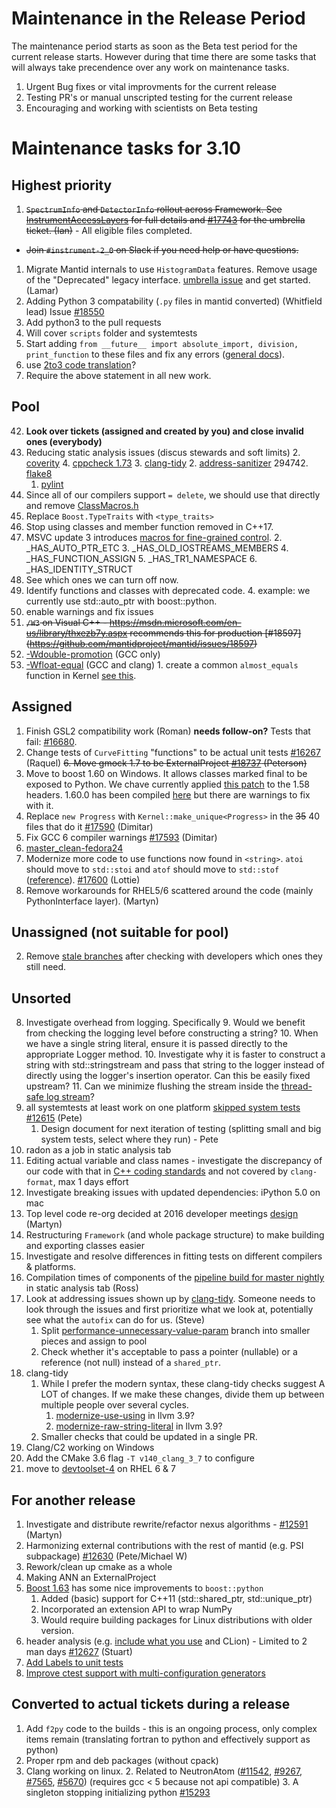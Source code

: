 Maintenance in the Release Period
=================================

The maintenance period starts as soon as the Beta test period for the current release starts.  However during that time there are some tasks that will always take precendence over any work on maintenance tasks.

1. Urgent Bug fixes or vital improvments for the current release
2. Testing PR's or manual unscripted testing for the current release
3. Encouraging and working with scientists on Beta testing


Maintenance tasks for 3.10
==========================

Highest priority
----------------
1. ~~`SpectrumInfo` and `DetectorInfo` rollout across Framework. See [InstrumentAccessLayers](http://docs.mantidproject.org/nightly/concepts/InstrumentAccessLayers.html) for full details and [#17743](https://github.com/mantidproject/mantid/issues/17743) for the umbrella ticket. (Ian)~~ - All eligible files completed.
  - ~~Join `#instrument-2_0` on Slack if you need help or have questions.~~ 
  
1. Migrate Mantid internals to use `HistogramData` features. Remove usage of the "Deprecated" legacy interface. [umbrella issue](https://github.com/mantidproject/mantid/issues/17641) and get started. (Lamar)
1. Adding Python 3 compatability (`.py` files in mantid converted) (Whitfield lead) Issue [#18550](https://github.com/mantidproject/mantid/issues/18550)
  1. Add python3 to the pull requests
  5. Will cover `scripts` folder and systemtests
  3. Start adding `from __future__ import absolute_import, division, print_function` to these files and fix any errors ([general docs](http://python-future.org/compatible_idioms.html)).
  4. use [2to3 code translation](https://docs.python.org/2/library/2to3.html)?
  4. Require the above statement in all new work.


Pool
----

42. **Look over tickets (assigned and created by you) and close invalid ones (everybody)**
1. Reducing static analysis issues (discus stewards and soft limits)
   2. [coverity](https://scan.coverity.com/projects/335)
   4. [cppcheck 1.73](http://builds.mantidproject.org/job/master_cppcheck/)
   3. [clang-tidy](http://builds.mantidproject.org/view/Static%20Analysis/job/clang_tidy/)
   2. [address-sanitizer](http://builds.mantidproject.org/view/Static%20Analysis/job/address_sanitizer/)
   294742. [flake8](http://builds.mantidproject.org/job/master_flake8/)
   1. [pylint](http://builds.mantidproject.org/job/master_pylint/)
1. Since all of our compilers support `= delete`, we should use that directly and remove [ClassMacros.h](https://github.com/mantidproject/mantid/blob/master/Framework/Kernel/inc/MantidKernel/ClassMacros.h)
1. Replace `Boost.TypeTraits` with `<type_traits>`
11. Stop using classes and member function removed in C++17.
   1. MSVC update 3 introduces [macros for fine-grained control](https://blogs.msdn.microsoft.com/vcblog/2016/08/12/stl-fixes-in-vs-2015-update-3/).
       2. _HAS_AUTO_PTR_ETC
       3. _HAS_OLD_IOSTREAMS_MEMBERS
       4. _HAS_FUNCTION_ASSIGN
       5. _HAS_TR1_NAMESPACE
       6. _HAS_IDENTITY_STRUCT
   2. See which ones we can turn off now.
   3. Identify functions and classes with deprecated code.
     4. example: we currently use std::auto_ptr with boost::python.
1. enable warnings and fix issues
  1. ~~`/W3` on Visual C++ - https://msdn.microsoft.com/en-us/library/thxezb7y.aspx recommends this for production [#18597] (https://github.com/mantidproject/mantid/issues/18597)~~
  1. [-Wdouble-promotion](https://gist.github.com/quantumsteve/38c7be4a5606edecb223) (GCC only)
  1. [-Wfloat-equal](https://gist.github.com/quantumsteve/05b55c0743030b8c439d) (GCC and clang)
    1. create a common `almost_equals` function in Kernel [see this](http://en.cppreference.com/w/cpp/types/numeric_limits/epsilon).


Assigned
--------

1. Finish GSL2 compatibility work (Roman) **needs follow-on?** Tests that fail: [#16680](https://github.com/mantidproject/mantid/issues/16680).
7. Change tests of `CurveFitting` "functions" to be actual unit tests [#16267](https://github.com/mantidproject/mantid/issues/16267) (Raquel)
~~6. Move gmock 1.7 to be ExternalProject [#18737](https://github.com/mantidproject/mantid/issues/18737) (Peterson)~~
1. Move to boost 1.60 on Windows. It allows classes marked final to be exposed to Python. We chave currently applied [this patch](https://github.com/boostorg/type_traits/commit/04a8a9ecc2b02b7334a4b3f0459a5f62b855cc68) to the 1.58 headers. 1.60.0 has been compiled [here](https://github.com/mantidproject/thirdparty-msvc2015/tree/boost-160) but there are warnings to fix with it.
13. Replace `new Progress` with `Kernel::make_unique<Progress>` in the ~~35~~ 40 files that do it [#17590](https://github.com/mantidproject/mantid/issues/17590) (Dimitar)
12. Fix GCC 6 compiler warnings [#17593](https://github.com/mantidproject/mantid/issues/17593) (Dimitar)
  1. [master_clean-fedora24](http://builds.mantidproject.org/job/master_clean-fedora24/)
42. Modernize more code to use functions now found in `<string>`. `atoi` should move to `std::stoi` and `atof` should move to `std::stof` ([reference](http://www.cplusplus.com/reference/string/stof/)). [#17600](https://github.com/mantidproject/mantid/issues/17600) (Lottie)
1. Remove workarounds for RHEL5/6 scattered around the code (mainly PythonInterface layer). (Martyn)

Unassigned (not suitable for pool)
----------------------------------

2. Remove [stale branches](https://github.com/mantidproject/mantid/branches/stale) after checking with developers which ones they still need.

Unsorted
--------

8. Investigate overhead from logging. Specifically
   9. Would we benefit from checking the logging level before constructing a string?
   10. When we have a single string literal, ensure it is passed directly to the appropriate Logger method.
   10. Investigate why it is faster to construct a string with std::stringstream and pass that string to the logger instead of directly using the logger's insertion operator. Can this be easily fixed upstream?
   11. Can we minimize flushing the stream inside the [thread-safe log stream](https://github.com/mantidproject/mantid/blob/master/Framework/Kernel/src/ThreadSafeLogStream.cpp)?
1. all systemtests at least work on one platform [skipped system tests](http://developer.mantidproject.org/systemtests/) [#12615](https://github.com/mantidproject/mantid/issues/12615) (Pete)
   1. Design document for next iteration of testing (splitting small and big system tests, select where they run) - Pete
1093777. radon as a job in static analysis tab
1. Editing actual variable and class names - investigate the discrepancy of our code with that in [C++ coding standards](http://www.mantidproject.org/C%2B%2B_Coding_Standards) and not covered by `clang-format`, max 1 days effort
1. Investigate breaking issues with updated dependencies: iPython 5.0 on mac
23. Top level code re-org decided at 2016 developer meetings [design](https://github.com/mantidproject/documents/pull/11) (Martyn)
1. Restructuring `Framework` (and whole package structure) to make building and exporting classes easier
2. Investigate and resolve differences in fitting tests on different compilers & platforms.
1084. Compilation times of components of the [pipeline build for master nightly](http://builds.mantidproject.org/view/Master%20Pipeline/) in static analysis tab (Ross)
1. Look at addressing issues shown up by [clang-tidy](http://builds.mantidproject.org/view/Static%20Analysis/job/clang_tidy). Someone needs to look through the issues and first prioritize what we look at, potentially see what the `autofix` can do for us. (Steve)
   1.  Split [performance-unnecessary-value-param](https://github.com/mantidproject/mantid/tree/performance-unnecessary-value-param) branch into smaller pieces and assign to pool
      1. Check whether it's acceptable to pass a pointer (nullable) or a reference (not null) instead of a `shared_ptr`.
9. clang-tidy
     1. While I prefer the modern syntax, these clang-tidy checks suggest A LOT of changes. If we make these changes, divide them up between multiple people over several cycles.
         1. [modernize-use-using](https://github.com/llvm-mirror/clang-tools-extra/blob/73313677032e42e218e72a4e388bbdc179c52da0/docs/clang-tidy/checks/modernize-use-using.rst) in llvm 3.9?
         2. [modernize-raw-string-literal](https://github.com/llvm-mirror/clang-tools-extra/blob/73313677032e42e218e72a4e388bbdc179c52da0/docs/clang-tidy/checks/modernize-raw-string-literal.rst) in llvm 3.9?
      2. Smaller checks that could be updated in a single PR.
10. Clang/C2 working on Windows
   1. Add the CMake 3.6 flag `-T v140_clang_3_7` to configure
14. move to [devtoolset-4](https://www.softwarecollections.org/en/scls/rhscl/devtoolset-4/) on RHEL 6 & 7

For another release
-------------------
1. Investigate and distribute rewrite/refactor nexus algorithms - [#12591](http://github.com/mantidproject/mantid/issues/12591)  (Martyn)
2. Harmonizing external contributions with the rest of mantid (e.g. PSI subpackage) [#12630](https://github.com/mantidproject/mantid/issues/12630) (Pete/Michael W)
3. Rework/clean up cmake as a whole
4. Making ANN an ExternalProject
1. [Boost 1.63](http://www.boost.org/users/history/version_1_63_0.html) has some nice improvements to `boost::python`
   1. Added (basic) support for C++11 (std::shared_ptr, std::unique_ptr)
   2. Incorporated an extension API to wrap NumPy
   3. Would require building packages for Linux distributions with older version.
1. header analysis (e.g. [include what you use](http://www.mantidproject.org/IWYU) and CLion) - Limited to 2 man days [#12627](https://github.com/mantidproject/mantid/issues/12627) (Stuart)
13. [Add Labels to unit tests](https://github.com/mantidproject/mantid/issues/17453)
14. [Improve ctest support with multi-configuration generators](https://github.com/mantidproject/mantid/issues/19303)

Converted to actual tickets during a release
--------------------------------------------

1. Add `f2py` code to the builds - this is an ongoing process, only complex items remain (translating fortran to python and effectively support as python)
1. Proper rpm and deb packages (without cpack)
1. Clang working on linux.
   2. Related to NeutronAtom ([#11542](https://github.com/mantidproject/mantid/issues/11542), [#9267](https://github.com/mantidproject/mantid/issues/9267), [#7565](https://github.com/mantidproject/mantid/issues/7565), [#5670](https://github.com/mantidproject/mantid/issues/5670))  (requires gcc < 5 because not api compatible)
   3. A singleton stopping initializing python [#15293](https://github.com/mantidproject/mantid/issues/15293)
